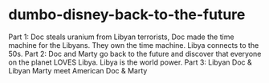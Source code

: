 # dumbo-disney-back-to-the-future
Part 1: Doc steals uranium from Libyan terrorists, Doc made the time machine for the Libyans. They own the time machine. Libya connects to the 50s. Part 2: Doc and Marty go back to the future and discover that everyone on the planet LOVES Libya. Libya is the world power. Part 3: Libyan Doc &amp; Libyan Marty meet American Doc &amp; Marty

